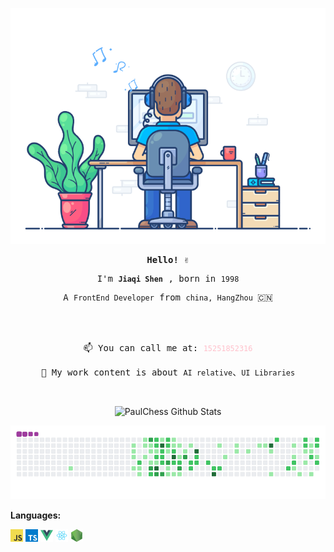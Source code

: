 <p>
  <div align="center">
    <img src="./images/working.gif" />
  </div>
  <div align="center">
    <samp>
      <p><b>Hello! ✌</b></p>
      <p>I'm <code><b>Jiaqi Shen</b></code> , born in <code>1998</code></p>
      <p>A <code>FrontEnd Developer</code> from <code>china, HangZhou </code>🇨🇳</p>
    </samp>
  </div>
  <br><br>
  <div align="center">
    <samp>
      <p>📫 You can call me at: <code style="color: pink;">15251852316</code></p>
      <p>🔭 My work content is about <code>AI relative</code>、<code>UI Libraries</code></p>
    </samp>

  </div>
</p>

<br>

<div align="center">

  ![PaulChess Github Stats](https://github-readme-stats.vercel.app/api?username=PaulChess&show_icons=true&theme=radical)

</div>

![github contribution grid snake animation](https://github.com/PaulChess/paulChess/blob/output/github-snake.gif?raw=true)

**Languages:**  

<code><img height="20" src="https://raw.githubusercontent.com/github/explore/80688e429a7d4ef2fca1e82350fe8e3517d3494d/topics/javascript/javascript.png"></code>
<code><img height="20" src="https://raw.githubusercontent.com/github/explore/80688e429a7d4ef2fca1e82350fe8e3517d3494d/topics/typescript/typescript.png"></code>
<code><img height="20" src="https://raw.githubusercontent.com/github/explore/80688e429a7d4ef2fca1e82350fe8e3517d3494d/topics/vue/vue.png"></code>
<code><img height="20" src="https://raw.githubusercontent.com/github/explore/80688e429a7d4ef2fca1e82350fe8e3517d3494d/topics/react/react.png"></code>
<code><img height="20" src="https://raw.githubusercontent.com/github/explore/80688e429a7d4ef2fca1e82350fe8e3517d3494d/topics/nodejs/nodejs.png"></code>

<!--
**PaulChess/paulChess** is a ✨ _special_ ✨ repository because its `README.md` (this file) appears on your GitHub profile.

Here are some ideas to get you started:

- 🔭 I’m currently working on ...
- 🌱 I’m currently learning ...
- 👯 I’m looking to collaborate on ...
- 🤔 I’m looking for help with ...
- 💬 Ask me about ...
- 📫 How to reach me: ...
- 😄 Pronouns: ...
- ⚡ Fun fact: ...
-->